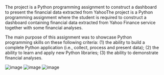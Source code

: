 The project is a Python programming assignment to construct a dashboard to present the financial data extracted from YahooThe project is a Python programming assignment where the student is required to construct a dashboard containing financial data extracted from Yahoo Finance service together with some financial analyses.

The main purpose of this assignment was to showcase Python programming skills on these following criteria: (1) the ability to build a complete Python application (i.e., collect, process and present data); (2) the ability to learn and apply new Python libraries; (3) the ability to demonstrate financial analyses.

![image](https://user-images.githubusercontent.com/116012520/209799316-9b73ce4e-0d39-4262-bc62-dc75657ab3eb.png)
![image](https://user-images.githubusercontent.com/116012520/209799982-fd08cf3d-846a-427c-83eb-3f57f1d2652b.png)
![image](https://user-images.githubusercontent.com/116012520/209799720-fdf1c1b8-6d2e-405c-a462-3fe7a4a9df31.png)
